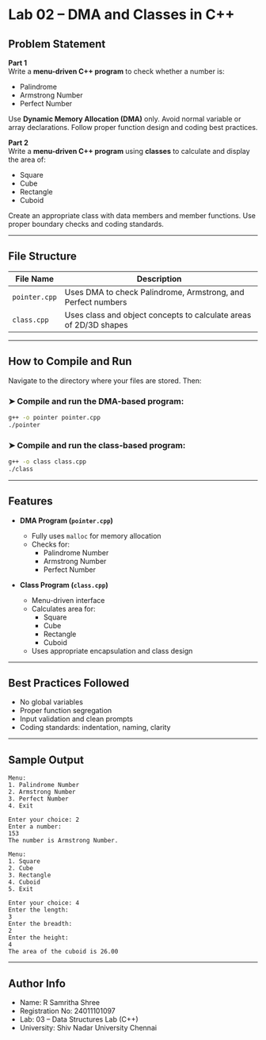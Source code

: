 # Lab 02 – DMA and Classes in C++

## Problem Statement

**Part 1**  
Write a **menu-driven C++ program** to check whether a number is:
- Palindrome
- Armstrong Number
- Perfect Number

Use **Dynamic Memory Allocation (DMA)** only. Avoid normal variable or array declarations. Follow proper function design and coding best practices.

**Part 2**  
Write a **menu-driven C++ program** using **classes** to calculate and display the area of:
- Square
- Cube
- Rectangle
- Cuboid

Create an appropriate class with data members and member functions. Use proper boundary checks and coding standards.

---

## File Structure

| File Name     | Description                                                              |
|---------------|--------------------------------------------------------------------------|
| `pointer.cpp` | Uses DMA to check Palindrome, Armstrong, and Perfect numbers             |
| `class.cpp`   | Uses class and object concepts to calculate areas of 2D/3D shapes        |

---

## How to Compile and Run

Navigate to the directory where your files are stored. Then:

### ➤ Compile and run the DMA-based program:
```bash
g++ -o pointer pointer.cpp
./pointer
```

### ➤ Compile and run the class-based program:
```bash
g++ -o class class.cpp
./class
```

---

## Features

- **DMA Program (`pointer.cpp`)**
  - Fully uses `malloc` for memory allocation
  - Checks for:
    - Palindrome Number
    - Armstrong Number
    - Perfect Number

- **Class Program (`class.cpp`)**
  - Menu-driven interface
  - Calculates area for:
    - Square
    - Cube
    - Rectangle
    - Cuboid
  - Uses appropriate encapsulation and class design

---

## Best Practices Followed

- No global variables
- Proper function segregation
- Input validation and clean prompts
- Coding standards: indentation, naming, clarity

---

## Sample Output

```
Menu:
1. Palindrome Number
2. Armstrong Number
3. Perfect Number
4. Exit

Enter your choice: 2
Enter a number:
153
The number is Armstrong Number.
```

```
Menu:
1. Square
2. Cube
3. Rectangle
4. Cuboid
5. Exit

Enter your choice: 4
Enter the length:
3
Enter the breadth:
2
Enter the height:
4
The area of the cuboid is 26.00
```
---
## Author Info

- Name: R Samritha Shree   
- Registration No: 24011101097
- Lab: 03 – Data Structures Lab (C++)
- University: Shiv Nadar University Chennai 